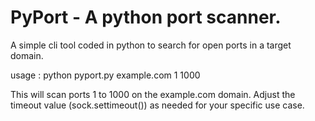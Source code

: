 # PyPort - A python port scanner.

A simple cli tool coded in python to search for open ports in a target domain.


usage : python pyport.py example.com 1 1000

This will scan ports 1 to 1000 on the example.com domain. Adjust the timeout value (sock.settimeout()) as needed for your specific use case.
